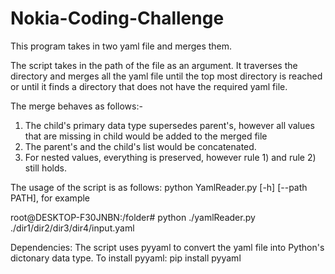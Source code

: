# Nokia-Coding-Challenge

This program takes in two yaml file and merges them. 

The script takes in the path of the file as an argument. It traverses the directory and merges all the yaml file until the top most directory is reached or until it finds a directory that does not have the required yaml file.

The merge behaves as follows:-
  1) The child's primary data type supersedes parent's, however all values that are missing in child would be
    added to the merged file
  2) The parent's and the child's list would be concatenated.
  3) For nested values, everything is preserved, however rule 1) and rule 2) still holds.
  
The usage of the script is as follows:
python YamlReader.py [-h] [--path PATH], for example
 
root@DESKTOP-F30JNBN:/folder# python ./yamlReader.py ./dir1/dir2/dir3/dir4/input.yaml
 
Dependencies: The script uses pyyaml to convert the yaml file into Python's dictonary data type.
To install pyyaml: pip install pyyaml



